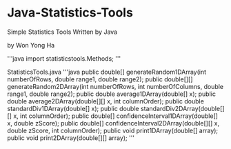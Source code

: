 # Java-Statistics-Tools
Simple Statistics Tools Written by Java

by Won Yong Ha


'''java
import statisticstools.Methods;
'''

StatisticsTools.java
'''java
public double[] generateRandom1DArray(int numberOfRows, double range1, double range2);
public double[][] generateRandom2DArray(int numberOfRows, int numberOfColumns, double range1, double range2);
public double average1DArray(double[] x);
public double average2DArray(double[][] x, int columnOrder);
public double standardDiv1DArray(double[] x);
public double standardDiv2DArray(double[][] x, int columnOrder);
public double[] confidenceInterval1DArray(double[] x, double zScore);
public double[] confidenceInterval2DArray(double[][] x, double zScore, int columnOrder);
public void print1DArray(double[] array);
public void print2DArray(double[][] array);
'''